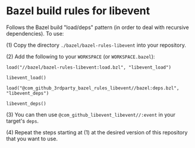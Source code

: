 # Bazel build rules for libevent

Follows the Bazel build "load/deps" pattern (in order to deal with recursive dependencies). To use:

(1) Copy the directory `./bazel/bazel-rules-libevent` into your repository.

(2) Add the following to your `WORKSPACE` (or `WORKSPACE.bazel`):

  ```bazel
  load("//bazel/bazel-rules-libevent:load.bzl", "libevent_load")

  libevent_load()

  load("@com_github_3rdparty_bazel_rules_libevent//bazel:deps.bzl", "libevent_deps")

  libevent_deps()
  ```

(3) You can then use `@com_github_libevent_libevent//:event` in your target's `deps`.

(4) Repeat the steps starting at (1) at the desired version of this repository that you want to use.